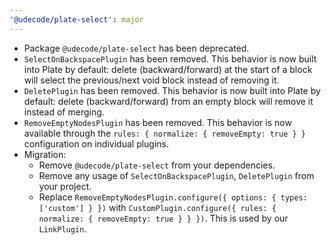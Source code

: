 ```yaml
---
'@udecode/plate-select': major
---
```


- Package `@udecode/plate-select` has been deprecated.
- `SelectOnBackspacePlugin` has been removed. This behavior is now built into Plate by default: delete (backward/forward) at the start of a block will select the previous/next void block instead of removing it.
- `DeletePlugin` has been removed. This behavior is now built into Plate by default: delete (backward/forward) from an empty block will remove it instead of merging.
- `RemoveEmptyNodesPlugin` has been removed. This behavior is now available through the `rules: { normalize: { removeEmpty: true } }` configuration on individual plugins.
- Migration:
  - Remove `@udecode/plate-select` from your dependencies.
  - Remove any usage of `SelectOnBackspacePlugin`, `DeletePlugin` from your project.
  - Replace `RemoveEmptyNodesPlugin.configure({ options: { types: ['custom'] } })` with `CustomPlugin.configure({ rules: { normalize: { removeEmpty: true } } })`. This is used by our `LinkPlugin`.
